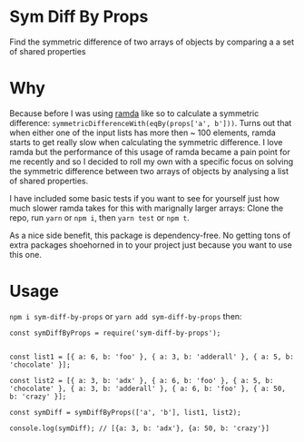 # Sym Diff By Props
Find the symmetric difference of two arrays of objects by comparing a a set of shared properties

# Why
Because before I was using [ramda][0] like so to calculate a symmetric difference: `symmetricDifferenceWith(eqBy(props['a', b']))`. Turns out that when either one of the input lists has more then ~ 100 elements, ramda starts to get really slow when calculating the symmetric difference. I love ramda but the performance of this usage of ramda became a pain point for me recently and so I decided to roll my own with a specific focus on solving the symmetric difference between two arrays of objects by analysing a list of shared properties.

I have included some basic tests if you want to see for yourself just how much slower ramda takes for this with marignally larger arrays: Clone the repo, run `yarn` or `npm i`, then `yarn test` or `npm t`.

As a nice side benefit, this package is dependency-free. No getting tons of extra packages shoehorned in to your project just because you want to use this one.

# Usage
`npm i sym-diff-by-props` or `yarn add sym-diff-by-props` then:

```node
const symDiffByProps = require('sym-diff-by-props');


const list1 = [{ a: 6, b: 'foo' }, { a: 3, b: 'adderall' }, { a: 5, b: 'chocolate' }];

const list2 = [{ a: 3, b: 'adx' }, { a: 6, b: 'foo' }, { a: 5, b: 'chocolate' }, { a: 3, b: 'adderall' }, { a: 6, b: 'foo' }, { a: 50, b: 'crazy' }];

const symDiff = symDiffByProps(['a', 'b'], list1, list2);

console.log(symDiff); // [{a: 3, b: 'adx'}, {a: 50, b: 'crazy'}]
```

[0]: https://ramdajs.com/
